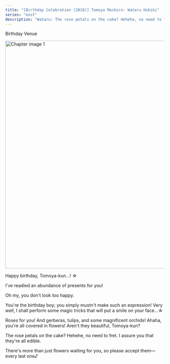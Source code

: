 ```yaml
---
title: "[Birthday Celebration (2018)] Tomoya Mashiro: Wataru Hibiki"
series: "enst"
description: "Wataru: The rose petals on the cake? Hehehe, no need to fret. I assure you that they're all edible."
---
```


<Season s="Spring"/>

<Location>Birthday Venue</Location>

<Image src="/img/tl/idol_story/tomoya/birthday/2018/wataru/1.jpg" alt="Chapter image 1" layout="responsive" width="1280" height="720" quality="100" />

<Bubble character="Wataru">

Happy birthday, Tomoya-kun...! ☆

I've readied an abundance of presents for you!

Oh my, you don't look too happy.

You're the birthday boy; you simply mustn't make such an expression! Very well, I shall perform some magic tricks that will put a smile on your face...☆

Roses for you! And gerberas, tulips, and some magnificent orchids! Ahaha, you're all covered in flowers! Aren't they beautiful, Tomoya-kun?

The rose petals on the cake? Hehehe, no need to fret. I assure you that they're all edible.

There's more than just flowers waiting for you, so please accept them—every last one♪

</Bubble>

<Credits tl="[Ren](https://tomoya.moe)" tlc="[haranami](https://twitter.com/haranami_)" />
